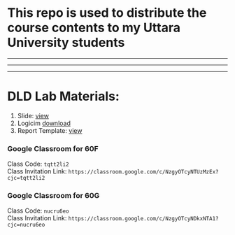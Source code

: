 # This repo is used to distribute the course contents to my Uttara University students
<hr><hr><hr>

# DLD Lab Materials:
1. Slide: [view](https://docs.google.com/presentation/d/1U-p4dLwOeMJRwt75J84pO-KX2F9iAHhNdp7epJezZ8I/edit?usp=sharing)
2. Logicim [download](https://drive.google.com/file/d/1gPuxs4ZfL_BFe9F_M7LD9ywfrDlxHRWh/view?usp=drive_link)
3. Report Template: [view](https://docs.google.com/document/d/1u4ZgMi0xlVZuRypHLOdVEL-pMPRV19xo/edit?usp=sharing&ouid=114419490922214411323&rtpof=true&sd=true)


### Google Classroom for 60F
Class Code: `tqtt2li2`    <br>
Class Invitation Link: `https://classroom.google.com/c/NzgyOTcyNTUzMzEx?cjc=tqtt2li2`

### Google Classroom for 60G
Class Code: `nucru6eo`    <br>
Class Invitation Link: `https://classroom.google.com/c/NzgyOTcyNDkxNTA1?cjc=nucru6eo`

